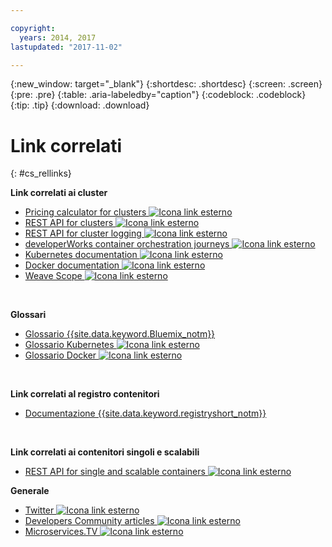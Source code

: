 ```yaml
---

copyright:
  years: 2014, 2017
lastupdated: "2017-11-02"

---
```


{:new_window: target="_blank"}
{:shortdesc: .shortdesc}
{:screen: .screen}
{:pre: .pre}
{:table: .aria-labeledby="caption"}
{:codeblock: .codeblock}
{:tip: .tip}
{:download: .download}


# Link correlati
{: #cs_rellinks}

**Link correlati ai cluster**

- [Pricing calculator for clusters ![Icona link esterno](../icons/launch-glyph.svg "Icona link esterno")](https://console.bluemix.net/?direct=classic%2F&env_id=ibm%3Ayp%3Aus-south#/pricing/cloudOEPaneId=pricing&paneId=pricingSheet&orgGuid=83f3f6dd-e430-4955-8225-0963753d8b0f&spaceGuid=f616188f-e265-4e04-84be-1b3d2ec63db3)
- [REST API for clusters ![Icona link esterno](../icons/launch-glyph.svg "Icona link esterno")](https://us-south.containers.bluemix.net/swagger)
- [REST API for cluster logging ![Icona link esterno](../icons/launch-glyph.svg "Icona link esterno")](https://us-south.containers.bluemix.net/swagger-logging/)
- [developerWorks container orchestration journeys ![Icona link esterno](../icons/launch-glyph.svg "Icona link esterno")](https://developer.ibm.com/code/journey/category/container-orchestration/)
- [Kubernetes documentation ![Icona link esterno](../icons/launch-glyph.svg "Icona link esterno")](https://kubernetes.io/)
- [Docker documentation ![Icona link esterno](../icons/launch-glyph.svg "Icona link esterno")](https://docs.docker.com/engine/)
- [Weave Scope ![Icona link esterno](../icons/launch-glyph.svg "Icona link esterno")](https://www.weave.works/oss/scope/)

<br />


**Glossari**
- [Glossario {{site.data.keyword.Bluemix_notm}}](/docs/overview/glossary/index.html)
- [Glossario Kubernetes ![Icona link esterno](../icons/launch-glyph.svg "Icona link esterno")](https://kubernetes.io/docs/reference/glossary/?fundamental=true)
- [Glossario Docker ![Icona link esterno](../icons/launch-glyph.svg "Icona link esterno")](https://docs.docker.com/glossary/)

<br />


**Link correlati al registro contenitori**

- [Documentazione {{site.data.keyword.registryshort_notm}}](/docs/services/Registry/index.html)


<br />



**Link correlati ai contenitori singoli e scalabili**

- [REST API for single and scalable containers ![Icona link esterno](../icons/launch-glyph.svg "Icona link esterno")](http://ccsapi-doc.mybluemix.net/)

**Generale**

- [Twitter ![Icona link esterno](../icons/launch-glyph.svg "Icona link esterno")](https://twitter.com/hashtag/ibmcontainers)
- [Developers Community articles ![Icona link esterno](../icons/launch-glyph.svg "Icona link esterno")](https://www.ibm.com/blogs/bluemix/tag/containers/)
- [Microservices.TV ![Icona link esterno](../icons/launch-glyph.svg "Icona link esterno")](https://developer.ibm.com/tv/microservices/)

<br />

